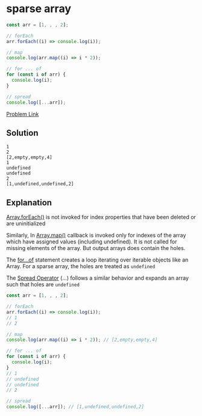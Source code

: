 # sparse array

```js
const arr = [1, , , 2];

// forEach
arr.forEach((i) => console.log(i));

// map
console.log(arr.map((i) => i * 2));

// for ... of
for (const i of arr) {
  console.log(i);
}

// spread
console.log([...arr]);
```

[Problem Link](https://bigfrontend.dev/quiz/sparse-array)

## Solution

```
1
2
[2,empty,empty,4]
1
undefined
undefined
2
[1,undefined,undefined,2]
```

## Explanation

[Array.forEach()](https://developer.mozilla.org/en-US/docs/Web/JavaScript/Reference/Global_Objects/Array/forEach#no_operation_for_uninitialized_values_sparse_arrays) is not invoked for index properties that have been deleted or are uninitialized

Similarly, In [Array.map()](https://developer.mozilla.org/en-US/docs/Web/JavaScript/Reference/Global_Objects/Array/map#description) callback is invoked only for indexes of the array which have assigned values (including undefined). It is not called for missing elements of the array. But output arrays does contain the holes.

The [for...of](https://developer.mozilla.org/en-US/docs/Web/JavaScript/Reference/Statements/for...of) statement creates a loop iterating over iterable objects like an Array. For a sparse array, the holes are treated as `undefined`

The [Spread Operator](https://developer.mozilla.org/en-US/docs/Web/JavaScript/Reference/Operators/Spread_syntax#spread_in_array_literals) (...) follows a similar behavior and expands an array such that holes are `undefined`

```js
const arr = [1, , , 2];

// forEach
arr.forEach((i) => console.log(i));
// 1
// 2

// map
console.log(arr.map((i) => i * 2)); // [2,empty,empty,4]

// for ... of
for (const i of arr) {
  console.log(i);
}
// 1
// undefined
// undefined
// 2

// spread
console.log([...arr]); // [1,undefined,undefined,2]
```
